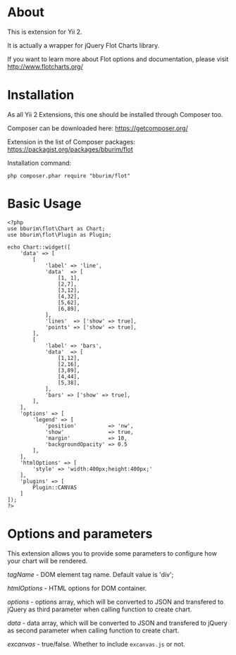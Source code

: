 About
====

This is extension for Yii 2.

It is actually a wrapper for jQuery Flot Charts library.

If you want to learn more about Flot options and documentation, please visit http://www.flotcharts.org/


Installation
===

As all Yii 2 Extensions, this one should be installed through Composer too.

Composer can be downloaded here: https://getcomposer.org/

Extension in the list of Composer packages: https://packagist.org/packages/bburim/flot


Installation command:

    php composer.phar require "bburim/flot"


Basic Usage
===

    <?php
  	use bburim\flot\Chart as Chart;
  	use bburim\flot\Plugin as Plugin;
  
  	echo Chart::widget([
  		'data' => [
  			[
  				'label' => 'line', 
  				'data'  => [
  					[1, 1],
  					[2,7],
  					[3,12],
  					[4,32],
  					[5,62],
  					[6,89],
  				],
  				'lines'  => ['show' => true],
  				'points' => ['show' => true],
  			],
  			[
  				'label' => 'bars', 
  				'data'  => [
  					[1,12],
  					[2,16],
  					[3,89],
  					[4,44],
  					[5,38],
  				],
  				'bars' => ['show' => true],
  			],
  		],
  		'options' => [
  			'legend' => [
  				'position'          => 'nw',
  				'show'              => true,
  				'margin'            => 10,
  				'backgroundOpacity' => 0.5
  			],
  		],
  		'htmlOptions' => [
  			'style' => 'width:400px;height:400px;'
  		],
  		'plugins' => [
  			Plugin::CANVAS
  		]
  	]);
    ?>
    
Options and parameters
===

This extension allows you to provide some parameters to configure how your chart will be rendered.

*tagName* - DOM element tag name. Default value is 'div';

*htmlOptions* - HTML options for DOM container.

*options* - options array, which will be converted to JSON and transfered to jQuery as third parameter when calling function to create chart.

*data* - data array,  which will be converted to JSON and transfered to jQuery as second parameter when calling function to create chart.

*excanvas* - true/false. Whether to include `excanvas.js` or not.
